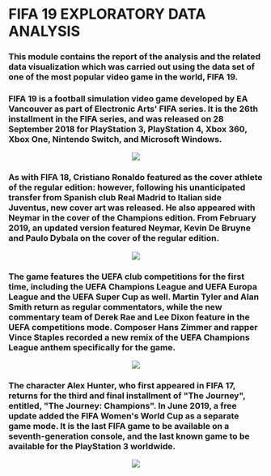 # FIFA 19 EXPLORATORY DATA ANALYSIS


### This module contains the report of the analysis and the related data visualization which was carried out using the data set of one of the most popular video game in the world, FIFA 19. 

### FIFA 19 is a football simulation video game developed by EA Vancouver as part of Electronic Arts' FIFA series. It is the 26th installment in the FIFA series, and was released on 28 September 2018 for PlayStation 3, PlayStation 4, Xbox 360, Xbox One, Nintendo Switch, and Microsoft Windows.

<div align="center">
<img src="https://deepgamez.com/wp-content/uploads/2018/11/168462.jpg">
</div>

### As with FIFA 18, Cristiano Ronaldo featured as the cover athlete of the regular edition: however, following his unanticipated transfer from Spanish club Real Madrid to Italian side Juventus, new cover art was released. He also appeared with Neymar in the cover of the Champions edition. From February 2019, an updated version featured Neymar, Kevin De Bruyne and Paulo Dybala on the cover of the regular edition.

<div align="center">
<img src="https://https://img.redbull.com/images/c_crop,x_0,y_0,h_512,w_1536/c_fill,w_1920,h_662/q_auto,f_auto/redbullcom/2018/10/05/12532975-e9c3-46a7-9683-0686249883bd/fifa-19-chemistry-lead" >
</div>
                                                                     
### The game features the UEFA club competitions for the first time, including the UEFA Champions League and UEFA Europa League and the UEFA Super Cup as well. Martin Tyler and Alan Smith return as regular commentators, while the new commentary team of Derek Rae and Lee Dixon feature in the UEFA competitions mode. Composer Hans Zimmer and rapper Vince Staples recorded a new remix of the UEFA Champions League anthem specifically for the game.

<div align="center">
<img src=https://img.redbull.com/images/q_auto,f_auto/redbullcom/2018/10/05/f9b8b353-2ea6-4293-ae90-4878111e8f78/fifa-19-dybala>
</div>

### The character Alex Hunter, who first appeared in FIFA 17, returns for the third and final installment of "The Journey", entitled, "The Journey: Champions". In June 2019, a free update added the FIFA Women's World Cup as a separate game mode. It is the last FIFA game to be available on a seventh-generation console, and the last known game to be available for the PlayStation 3 worldwide.

<div align="center">
<img src =https://img.redbull.com/images/q_auto,f_auto/redbullcom/2018/10/05/271b7981-5d0c-4959-9415-73eb2d953884/fifa-19-de-bruyne>
</div>
